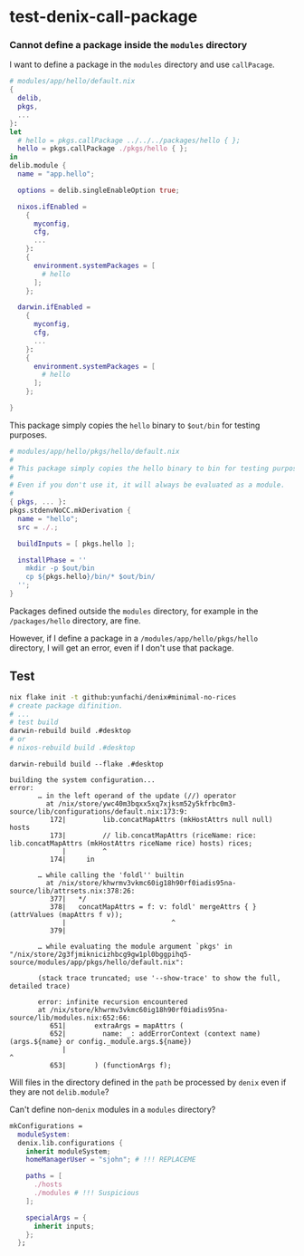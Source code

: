 # test-denix-call-package

### Cannot define a package inside the `modules` directory

I want to define a package in the `modules` directory and use `callPacage`.

```nix
# modules/app/hello/default.nix
{
  delib,
  pkgs,
  ...
}:
let
  # hello = pkgs.callPackage ../../../packages/hello { };
  hello = pkgs.callPackage ./pkgs/hello { };
in
delib.module {
  name = "app.hello";

  options = delib.singleEnableOption true;

  nixos.ifEnabled =
    {
      myconfig,
      cfg,
      ...
    }:
    {
      environment.systemPackages = [
        # hello
      ];
    };

  darwin.ifEnabled =
    {
      myconfig,
      cfg,
      ...
    }:
    {
      environment.systemPackages = [
        # hello
      ];
    };

}
```

This package simply copies the `hello` binary to `$out/bin` for testing purposes.

```nix
# modules/app/hello/pkgs/hello/default.nix
#
# This package simply copies the hello binary to bin for testing purposes.
#
# Even if you don't use it, it will always be evaluated as a module.
#
{ pkgs, ... }:
pkgs.stdenvNoCC.mkDerivation {
  name = "hello";
  src = ./.;

  buildInputs = [ pkgs.hello ];

  installPhase = ''
    mkdir -p $out/bin
    cp ${pkgs.hello}/bin/* $out/bin/
  '';
}
```

Packages defined outside the `modules` directory, for example in the `/packages/hello` directory, are fine.

However, if I define a package in a `/modules/app/hello/pkgs/hello` directory, I will get an error, even if I don't use that package.

## Test

```sh
nix flake init -t github:yunfachi/denix#minimal-no-rices
# create package difinition.
# ...
# test build
darwin-rebuild build .#desktop
# or
# nixos-rebuild build .#desktop
```

```text
darwin-rebuild build --flake .#desktop

building the system configuration...
error:
       … in the left operand of the update (//) operator
         at /nix/store/ywc40m3bqxx5xq7xjksm52y5kfrbc0m3-source/lib/configurations/default.nix:173:9:
          172|         lib.concatMapAttrs (mkHostAttrs null null) hosts
          173|         // lib.concatMapAttrs (riceName: rice: lib.concatMapAttrs (mkHostAttrs riceName rice) hosts) rices;
             |         ^
          174|     in

       … while calling the 'foldl'' builtin
         at /nix/store/khwrmv3vkmc60ig18h90rf0iadis95na-source/lib/attrsets.nix:378:26:
          377|   */
          378|   concatMapAttrs = f: v: foldl' mergeAttrs { } (attrValues (mapAttrs f v));
             |                          ^
          379|

       … while evaluating the module argument `pkgs' in "/nix/store/2g3fjmiknicizhbcg9gw1pl0bggpihq5-source/modules/app/pkgs/hello/default.nix":

       (stack trace truncated; use '--show-trace' to show the full, detailed trace)

       error: infinite recursion encountered
       at /nix/store/khwrmv3vkmc60ig18h90rf0iadis95na-source/lib/modules.nix:652:66:
          651|       extraArgs = mapAttrs (
          652|         name: _: addErrorContext (context name) (args.${name} or config._module.args.${name})
             |                                                                  ^
          653|       ) (functionArgs f);
```

Will files in the directory defined in the `path` be processed by `denix` even if they are not `delib.module`?

Can't define non-`denix` modules in a `modules` directory?

```nix
mkConfigurations =
  moduleSystem:
  denix.lib.configurations {
    inherit moduleSystem;
    homeManagerUser = "sjohn"; # !!! REPLACEME

    paths = [
      ./hosts
      ./modules # !!! Suspicious
    ];

    specialArgs = {
      inherit inputs;
    };
  };
```

